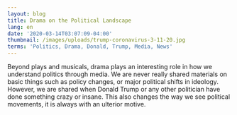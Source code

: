 ```yaml
---
layout: blog
title: Drama on the Political Landscape
lang: en
date: '2020-03-14T03:07:09-04:00'
thumbnail: /images/uploads/trump-coronavirus-3-11-20.jpg
terms: 'Politics, Drama, Donald, Trump, Media, News'
---
```

Beyond plays and musicals, drama plays an interesting role in how we understand politics through media. We are never really shared materials on basic things such as policy changes, or major political shifts in ideology. However, we are shared when Donald Trump or any other politician have done something crazy or insane. This also changes the way we see political movements, it is always with an ulterior motive.
